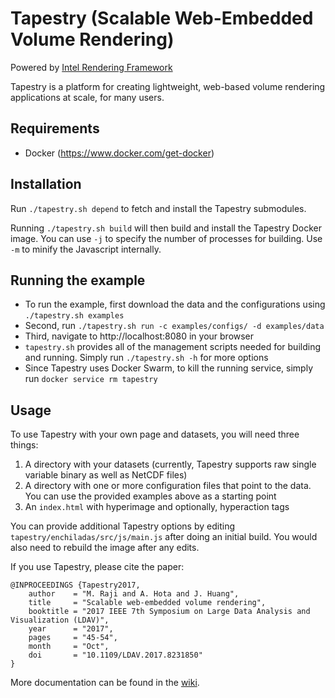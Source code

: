 # Tapestry (Scalable Web-Embedded Volume Rendering)

Powered by [Intel Rendering Framework](https://software.intel.com/en-us/rendering-framework)

Tapestry is a platform for creating lightweight, web-based volume rendering applications at scale, for many users. 

## Requirements
- Docker (https://www.docker.com/get-docker)

## Installation
Run `./tapestry.sh depend` to fetch and install the Tapestry submodules. 

Running `./tapestry.sh build` will then build and install the Tapestry Docker image. You can use `-j` to specify the number of processes for building. Use `-m` to minify the Javascript internally.

## Running the example
- To run the example, first download the data and the configurations using `./tapestry.sh examples`
- Second, run `./tapestry.sh run -c examples/configs/ -d examples/data`
- Third, navigate to http://localhost:8080 in your browser
- `tapestry.sh` provides all of the management scripts needed for building and running. Simply run `./tapestry.sh -h` for more options
- Since Tapestry uses Docker Swarm, to kill the running service, simply run `docker service rm tapestry`

## Usage
To use Tapestry with your own page and datasets, you will need three things:
1. A directory with your datasets (currently, Tapestry supports raw single variable binary as well as NetCDF files)
1. A directory with one or more configuration files that point to the data. You can use the provided examples above as a starting point
1. An `index.html` with hyperimage and optionally, hyperaction tags

You can provide additional Tapestry options by editing `tapestry/enchiladas/src/js/main.js` after doing an initial build. You would also need to rebuild the image after any edits. 

If you use Tapestry, please cite the paper: 

    @INPROCEEDINGS {Tapestry2017,
        author    = "M. Raji and A. Hota and J. Huang",
        title     = "Scalable web-embedded volume rendering",
        booktitle = "2017 IEEE 7th Symposium on Large Data Analysis and Visualization (LDAV)",
        year      = "2017",
        pages     = "45-54",
        month     = "Oct",
        doi       = "10.1109/LDAV.2017.8231850"
    }

More documentation can be found in the [wiki](https://github.com/seelabutk/tapestry/wiki).

